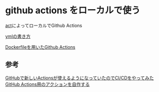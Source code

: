 # github actions をローカルで使う

[act](https://github.com/nektos/act)によってローカルでGithub Actions

[ymlの書き方](https://docs.github.com/en/actions/reference/workflow-syntax-for-github-actions)

[Dockerfileを用いたGithub Actions](https://docs.github.com/ja/actions/creating-actions/creating-a-docker-container-action)


## 参考
[GitHubで新しいActionsが使えるようになっていたのでCI/CDをやってみた](https://rcmdnk.com/blog/2019/08/19/computer-git-github/)  
[GitHub Actions用のアクションを自作する](https://rcmdnk.com/blog/2020/04/23/computer-git-github/)  
